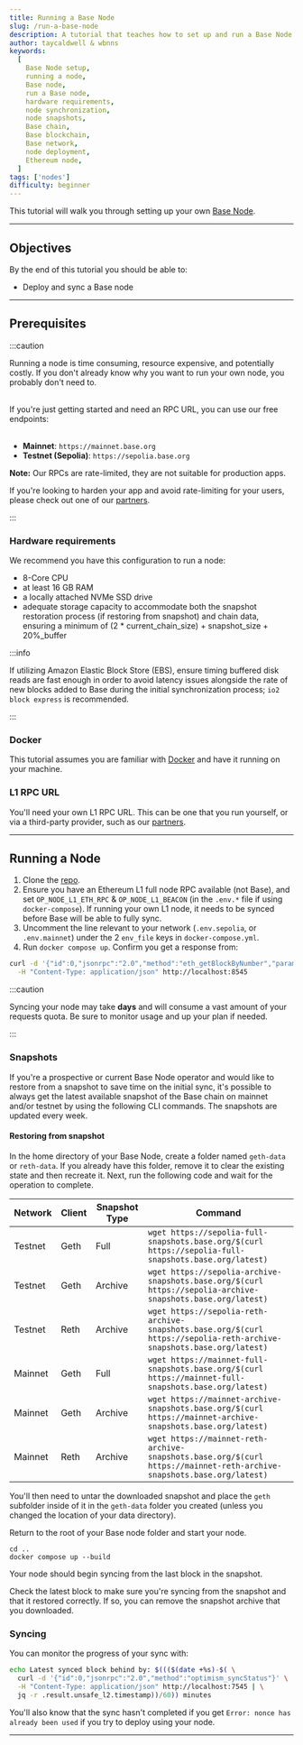 ```yaml
---
title: Running a Base Node
slug: /run-a-base-node
description: A tutorial that teaches how to set up and run a Base Node.
author: taycaldwell & wbnns
keywords:
  [
    Base Node setup,
    running a node,
    Base node,
    run a Base node,
    hardware requirements,
    node synchronization,
    node snapshots,
    Base chain,
    Base blockchain,
    Base network,
    node deployment,
    Ethereum node,
  ]
tags: ['nodes']
difficulty: beginner
---
```


This tutorial will walk you through setting up your own [Base Node].

---

## Objectives

By the end of this tutorial you should be able to:

- Deploy and sync a Base node

---

## Prerequisites

:::caution

Running a node is time consuming, resource expensive, and potentially costly. If you don't already know why you want to run your own node, you probably don't need to.
<br></br>

If you're just getting started and need an RPC URL, you can use our free endpoints:
<br></br>

- **Mainnet**: `https://mainnet.base.org`
- **Testnet (Sepolia)**: `https://sepolia.base.org`

**Note:** Our RPCs are rate-limited, they are not suitable for production apps.

If you're looking to harden your app and avoid rate-limiting for your users, please check out one of our [partners].

:::

### Hardware requirements

We recommend you have this configuration to run a node:

- 8-Core CPU
- at least 16 GB RAM
- a locally attached NVMe SSD drive
- adequate storage capacity to accommodate both the snapshot restoration process (if restoring from snapshot) and chain data, ensuring a minimum of (2 \* current_chain_size) + snapshot_size + 20%\_buffer

:::info

If utilizing Amazon Elastic Block Store (EBS), ensure timing buffered disk reads are fast enough in order to avoid latency issues alongside the rate of new blocks added to Base during the initial synchronization process; `io2 block express` is recommended.

:::

### Docker

This tutorial assumes you are familiar with [Docker] and have it running on your machine.

### L1 RPC URL

You'll need your own L1 RPC URL. This can be one that you run yourself, or via a third-party provider, such as our [partners].

---

## Running a Node

1. Clone the [repo].
2. Ensure you have an Ethereum L1 full node RPC available (not Base), and set `OP_NODE_L1_ETH_RPC` & `OP_NODE_L1_BEACON` (in the `.env.*` file if using `docker-compose`). If running your own L1 node, it needs to be synced before Base will be able to fully sync.
3. Uncomment the line relevant to your network (`.env.sepolia`, or `.env.mainnet`) under the 2 `env_file` keys in `docker-compose.yml`.
4. Run `docker compose up`. Confirm you get a response from:

```bash
curl -d '{"id":0,"jsonrpc":"2.0","method":"eth_getBlockByNumber","params":["latest",false]}' \
  -H "Content-Type: application/json" http://localhost:8545
```

:::caution

Syncing your node may take **days** and will consume a vast amount of your requests quota. Be sure to monitor usage and up your plan if needed.

:::

### Snapshots

If you're a prospective or current Base Node operator and would like to restore from a snapshot to save time on the initial sync, it's possible to always get the latest available snapshot of the Base chain on mainnet and/or testnet by using the following CLI commands. The snapshots are updated every week.

#### Restoring from snapshot

In the home directory of your Base Node, create a folder named `geth-data` or `reth-data`. If you already have this folder, remove it to clear the existing state and then recreate it. Next, run the following code and wait for the operation to complete.

| Network | Client | Snapshot Type | Command                                                                                                               |
| ------- | ------ | ------------- | --------------------------------------------------------------------------------------------------------------------- |
| Testnet | Geth   | Full          | `wget https://sepolia-full-snapshots.base.org/$(curl https://sepolia-full-snapshots.base.org/latest)`                 |
| Testnet | Geth   | Archive       | `wget https://sepolia-archive-snapshots.base.org/$(curl https://sepolia-archive-snapshots.base.org/latest)`           |
| Testnet | Reth   | Archive       | `wget https://sepolia-reth-archive-snapshots.base.org/$(curl https://sepolia-reth-archive-snapshots.base.org/latest)` |
| Mainnet | Geth   | Full          | `wget https://mainnet-full-snapshots.base.org/$(curl https://mainnet-full-snapshots.base.org/latest)`                 |
| Mainnet | Geth   | Archive       | `wget https://mainnet-archive-snapshots.base.org/$(curl https://mainnet-archive-snapshots.base.org/latest)`           |
| Mainnet | Reth   | Archive       | `wget https://mainnet-reth-archive-snapshots.base.org/$(curl https://mainnet-reth-archive-snapshots.base.org/latest)` |

You'll then need to untar the downloaded snapshot and place the `geth` subfolder inside of it in the `geth-data` folder you created (unless you changed the location of your data directory).

Return to the root of your Base node folder and start your node.

```
cd ..
docker compose up --build
```

Your node should begin syncing from the last block in the snapshot.

Check the latest block to make sure you're syncing from the snapshot and that it restored correctly. If so, you can remove the snapshot archive that you downloaded.

### Syncing

You can monitor the progress of your sync with:

```bash
echo Latest synced block behind by: $((($(date +%s)-$( \
  curl -d '{"id":0,"jsonrpc":"2.0","method":"optimism_syncStatus"}' \
  -H "Content-Type: application/json" http://localhost:7545 | \
  jq -r .result.unsafe_l2.timestamp))/60)) minutes
```

You'll also know that the sync hasn't completed if you get `Error: nonce has already been used` if you try to deploy using your node.

---

[docker]: https://www.docker.com/
[base node]: https://github.com/base-org/node
[repo]: https://github.com/base-org/node
[partners]: /docs/tools/node-providers
